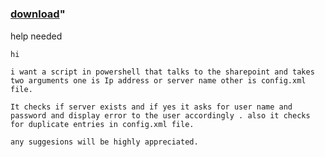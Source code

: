 ﻿---
pid:            2304
parent:         0
children:       
poster:         Jaspreet singh
title:          
date:           2010-10-15 11:07:48
format:         posh
---

# 

### [download](2304.ps1)"

help needed

```posh
hi	

i want a script in powershell that talks to the sharepoint and takes two arguments one is Ip address or server name other is config.xml file.

It checks if server exists and if yes it asks for user name and password and display error to the user accordingly . also it checks for duplicate entries in config.xml file.

any suggesions will be highly appreciated.
```
